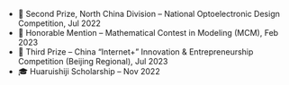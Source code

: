 * 🥈 Second Prize, North China Division – National Optoelectronic Design Competition, Jul 2022
* 🏅 Honorable Mention – Mathematical Contest in Modeling (MCM), Feb 2023
* 🥉 Third Prize – China “Internet+” Innovation & Entrepreneurship Competition (Beijing Regional), Jul 2023
* 🎓 Huaruishiji Scholarship – Nov 2022